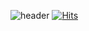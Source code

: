 ![header](https://capsule-render.vercel.app/api?type=wave&color=auto&height=300&section=header&text=Hyerim%20Do&fontSize=90)
[![Hits](https://hits.seeyoufarm.com/api/count/incr/badge.svg?url=https%3A%2F%2Fgithub.com%2Fgjbae1212%2Fhit-counter&count_bg=%239B9B9B&title_bg=%230B3452&icon=&icon_color=%23C4E6F4&title=Today&edge_flat=false)](https://hits.seeyoufarm.com)
